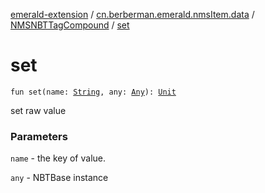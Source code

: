 [emerald-extension](../../index.md) / [cn.berberman.emerald.nmsItem.data](../index.md) / [NMSNBTTagCompound](index.md) / [set](.)

# set

`fun set(name: `[`String`](https://kotlinlang.org/api/latest/jvm/stdlib/kotlin/-string/index.html)`, any: `[`Any`](https://kotlinlang.org/api/latest/jvm/stdlib/kotlin/-any/index.html)`): `[`Unit`](https://kotlinlang.org/api/latest/jvm/stdlib/kotlin/-unit/index.html)

set raw value

### Parameters

`name` - the key of value.

`any` - NBTBase instance